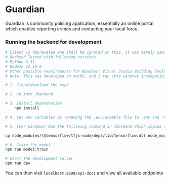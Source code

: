 # Guardian

Guardian is community policing application, essentially an online portal which enables reporting crimes and contacting your local force.

### Running the backend for development
```bash 
# Client is deprecated and shall be ignored on this. It was merely used for initial phases of development.
# Backend Tested with following versions
# Python 3.11
# NodeJS 22.19.0
# Other possible requirements for Windows: Visual Studio Building Tools with C++ development kit module
# Note: This was developed on macOS, and i ran into windows incompatibilty issues when running on Windows for testing. One of the issues was fixed but the other requires executing one additonal command before running the project. Read below.

# 1. Clone/download the repo

# 2. cd into /backend

# 3. Install dependencies
    npm install

# 4. Set env variables by renaming the .env.example file to .env and replace necessary values such as mapbox public token key, chatbot json file location and chatbot project name

# 5. (For Windows) Run the following command in /backend which copies a tensorflow file to another destination which windows fail to do for some reason by its own

cp node_modules/\@tensorflow/tfjs-node/deps/lib/tensorflow.dll node_modules/\@tensorflow/tfjs-node/lib/napi-v8/

# 6. Train the model
npm run model:train

# Start the development server
npm run dev
```

You can then visit `localhost:2699/api-docs` and view all available endpoints

